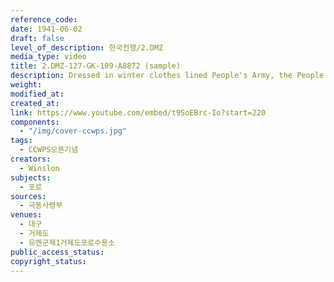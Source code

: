 ```yaml
---
reference_code: 
date: 1941-06-02
draft: false
level_of_description: 한국전쟁/2.DMZ
media_type: video
title: 2.DMZ-127-GK-109-A8872 (sample)
description: Dressed in winter clothes lined People's Army, the People's Army soldiers and prisoners of reinforcements. It was not easy for the UN forces to distinguish between them at the camp.
weight: 
modified_at: 
created_at: 
link: https://www.youtube.com/embed/t9SoEBrc-Io?start=220
components: 
  - "/img/cover-ccwps.jpg"
tags: 
  - CCWPS오픈기념
creators:
  - Winslon
subjects: 
  - 포로
sources: 
  - 극동사령부
venues: 
  - 대구
  - 거제도
  - 유엔군제1거제도포로수용소
public_access_status: 
copyright_status: 
---
```

